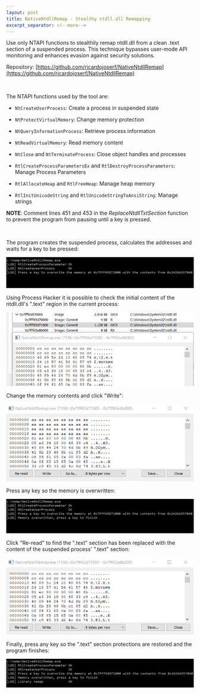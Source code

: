 ```yaml
---
layout: post
title: NativeNtdllRemap - Stealthy ntdll.dll Remapping
excerpt_separator: <!--more-->
---
```


Use only NTAPI functions to stealthily remap ntdll.dll from a clean .text section of a suspended process. This technique bypasses user-mode API monitoring and enhances evasion against security solutions.


<!--more-->

Repository: [https://github.com/ricardojoserf/NativeNtdllRemap](https://github.com/ricardojoserf/NativeNtdllRemap)

<br>

The NTAPI functions used by the tool are:

- `NtCreateUserProcess`: Create a process in suspended state

- `NtProtectVirtualMemory`: Change memory protection

- `NtQueryInformationProcess`: Retrieve process information 

- `NtReadVirtualMemory`: Read memory content

- `NtClose` and `NtTerminateProcess`: Close object handles and processes

- `RtlCreateProcessParametersEx` and `RtlDestroyProcessParameters`: Manage Process Parameters

- `RtlAllocateHeap` and `RtlFreeHeap`: Manage heap memory

- `RtlInitUnicodeString` and `RtlUnicodeStringToAnsiString`: Manage strings


**NOTE**: Comment lines 451 and 453 in the *ReplaceNtdllTxtSection* function to prevent the program from pausing until a key is pressed.

<br>

The program creates the suspended process, calculates the addresses and waits for a key to be pressed:

![img1](https://raw.githubusercontent.com/ricardojoserf/ricardojoserf.github.io/refs/heads/master/images/nativedllremap/Screenshot_1.png)

Using Process Hacker it is possible to check the initial content of the ntdll.dll's ".text" region in the current process:

![img2](https://raw.githubusercontent.com/ricardojoserf/ricardojoserf.github.io/refs/heads/master/images/nativedllremap/Screenshot_2.png)

Change the memory contents and click "Write":

![img3](https://raw.githubusercontent.com/ricardojoserf/ricardojoserf.github.io/refs/heads/master/images/nativedllremap/Screenshot_3.png)

Press any key so the memory is overwritten:

![img4](https://raw.githubusercontent.com/ricardojoserf/ricardojoserf.github.io/refs/heads/master/images/nativedllremap/Screenshot_4.png)

Click "Re-read" to find the ".text" section has been replaced with the content of the suspended process' ".text" section:

![img5](https://raw.githubusercontent.com/ricardojoserf/ricardojoserf.github.io/refs/heads/master/images/nativedllremap/Screenshot_5.png)

Finally, press any key so the ".text" section protections are restored and the program finishes: 

![img6](https://raw.githubusercontent.com/ricardojoserf/ricardojoserf.github.io/refs/heads/master/images/nativedllremap/Screenshot_6.png)

<br>